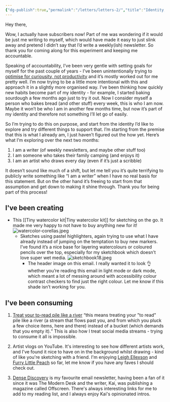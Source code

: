 ```yaml
---
{"dg-publish":true,"permalink":"/letters/letters-2/","title":"Identity, using what you've got and the never-ending to-read pile","tags":["letters"],"noteIcon":"","created":"2023-04-05"}
---
```



Hey there,

Wow, I actually have subscribers now! Part of me was wondering if it would be just me writing to myself, which would have made it easy to just slink away and pretend I didn’t say that I’d write a weekly(ish) newsletter. So thank you for coming along for this experiment and keeping me accountable.

Speaking of accountability, I’ve been very gentle with setting goals for myself for the past couple of years - I’ve been unintentionally trying to <a href="/optimise-for-curiousity-not-productivity"  class="internal-link">optimise for curiousity, not productivity</a> and it’s mostly worked out for me pretty well. I’m now trying to be a little more intentional with this and approach it in a slightly more organised way. I’ve been thinking how quickly new habits become part of my identity - for example, I started baking sourdough a few months ago just to try it out. Now I consider myself a person who bakes bread (and other stuff) every week, this is who I am now. Maybe it won’t be who I am in another few months time, but now it’s part of my identity and therefore not something I’ll let go of easily. 

So I’m trying to do this on purpose, and start from the identity I’d like to explore and try different things to support that. I’m starting from the premise that this is what I already am, I just haven’t figured out the how yet. Here’s what I’m exploring over the next two months:

1. I am a writer (of weekly newsletters, and maybe other stuff too)
2. I am someone who takes their family camping (and enjoys it)
3. I am an artist who draws every day (even if it’s just a scribble)

It doesn’t sound like much of a shift, but let me tell you it’s quite terrifying to publicly write something like “I am a writer” when I have no real basis for this statement. But on the other hand it’s freeing to start from that assumption and get down to making it shine through. Thank you for being part of this process!

## I've been creating

* This [[Tiny watercolor kit\|Tiny watercolor kit]] for sketching on the go. It made me very happy to not have to buy anything new for it!
  ![watercolor-corellas.jpeg](/img/user/assets/watercolor-corellas.jpeg)
  * Sketches using pastel highlighters, again trying to use what I have already instead of jumping on the temptation to buy new markers. I’ve found it’s a nice base for layering watercolours or coloured pencils over the top, especially for my sketchbook which doesn’t love super wet media.
    ![sketchbook18.jpeg](/img/user/assets/sketchbook18.jpeg)
    * The header image on this email. I really wanted it to look 👌 whether you’re reading this email in light mode or dark mode, which meant a lot of messing around with accessibility colour contrast checkers to find just the right colour. Let me know if this shade isn’t working for you.

## I've been consuming

1. [Treat your to-read pile like a river](https://www.oliverburkeman.com/river) 
   <q>this means treating your "to read" pile like a river (a stream that flows past you, and from which you pluck a few choice items, here and there) instead of a bucket (which demands that you empty it).</q> This is also how I treat social media streams - trying to consume it all is impossible.

2. Artist vlogs on YouTube. It's interesting to see how different artists work, and I've found it nice to have on in the background whilst drawing - kind of like you're sketching with a friend. I'm enjoying [Leigh Ellexson](https://www.youtube.com/channel/UCOkA5rfhQ1SHCQ5qOsYNvLw) and [Furry Little Peach](https://www.youtube.com/@furrylittlepeach) so far, let me know if you have any faves I should check out.

3. [Dense Discovery](https://www.densediscovery.com/) is my favourite email newsletter, having been a fan of it since it was The Modern Desk and the writer, Kai, was publishing a magazine called Offscreen. There's always interesting links for me to add to my reading list, and I always enjoy Kai's opinionated intros. 



